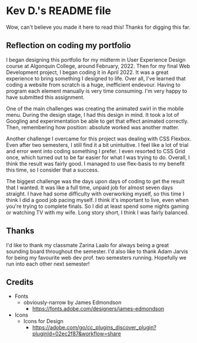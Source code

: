# Kev D.'s README file

Wow, can't believe you made it here to read this! Thanks for digging this far.

## Reflection on coding my portfolio

I began designing this portfolio for my midterm in User Experience Design course at Algonquin College, around February, 2022. Then for my final Web Development project, I began coding it in April 2022. It was a great experience to bring something I designed to life. Over all, I've learned that coding a website from scratch is a huge, inefficient endevour. Having to program each element manually is very time consuming. I'm very happy to have submitted this assignment.

One of the main challenges was creating the animated swirl in the mobile menu. During the design stage, I had this design in mind. It took a lot of Googling and experimentation be able to get that effect animated correctly. Then, remembering how position: absolute worked was another matter.

Another challenge I overcame for this project was dealing with CSS Flexbox. Even after two semesters, I still find it a bit unintuitive. I feel like a lot of trial and error went into coding something I prefer. I even resorted to CSS Grid once, which turned out to be far easier for what I was trying to do. Overall, I think the result was fairly good. I managed to use flex-basis to my benefit this time, so I consider that a success.

The biggest challenge was the days upon days of coding to get the result that I wanted. It was like a full time, unpaid job for almost seven days straight. I have had some difficulty with overworking myself, so this time I think I did a good job pacing myself. I think it's important to live, even when you're trying to complete finals. So I did at least spend some nights gaming or watching TV with my wife. Long story short, I think I was fairly balanced.

## Thanks

I'd like to thank my classmate Zarina Laalo for always being a great sounding board throughout the semester. I'd also like to thank Adam Jarvis for being my favourite  web dev prof. two semesters running. Hopefully we run into each other next semester!

## Credits

- Fonts
    - obviously-narrow by James Edmondson
        - https://fonts.adobe.com/designers/james-edmondson
- Icons
    - Icons for Design
        - https://adobe.com/go/cc_plugins_discover_plugin?pluginId=02ec2f87&workflow=share

